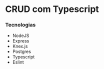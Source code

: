 # CRUD com Typescript

### Tecnologias
- NodeJS
- Express
- Knex.js
- Postgres
- Typescript
- Eslint

